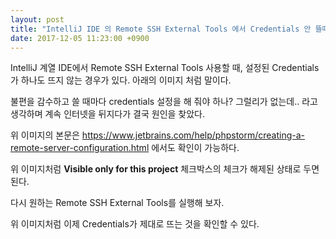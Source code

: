 ```yaml
---
layout: post
title: "IntelliJ IDE 의 Remote SSH External Tools 에서 Credentials 안 뜰때 확인할 사항"
date: 2017-12-05 11:23:00 +0900
---
```


IntelliJ 계열 IDE에서 Remote SSH External Tools 사용할 때, 설정된 Credentials가 하나도 뜨지 않는 경우가 있다. 아래의 이미지 처럼 말이다.



<amp-img layout="responsive" src="http://note.minbyul.com/assets/images/intellij_remote_ssh_external_tools_0.png"></amp-img>



불편을 감수하고 쓸 때마다 credentials 설정을 해 줘야 하나? 그럴리가 없는데.. 라고 생각하며 계속 인터넷을 뒤지다가 결국 원인을 찾았다.



<amp-img layout="responsive" src="http://note.minbyul.com/assets/images/intellij_remote_ssh_external_tools_0-1.png"></amp-img>

위 이미지의 본문은 <https://www.jetbrains.com/help/phpstorm/creating-a-remote-server-configuration.html> 에서도 확인이 가능하다.



<amp-img layout="responsive" src="http://note.minbyul.com/assets/images/intellij_remote_ssh_external_tools_1.png"></amp-img>

위 이미지처럼 **Visible only for this project** 체크박스의 체크가 해제된 상태로 두면 된다.



다시 원하는 Remote SSH External Tools를 실행해 보자.



<amp-img layout="responsive" src="http://note.minbyul.com/assets/images/intellij_remote_ssh_external_tools_2.png"></amp-img>

위 이미지처럼 이제 Credentials가 제대로 뜨는 것을 확인할 수 있다.

